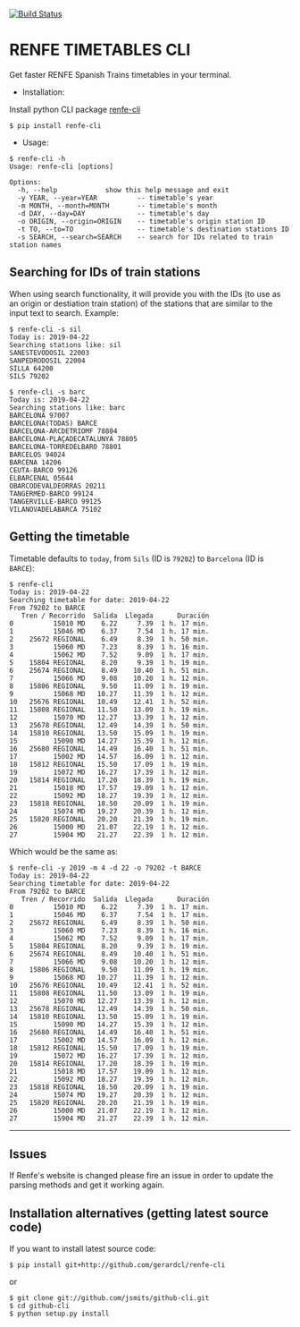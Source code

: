 [![Build Status](https://travis-ci.org/gerardcl/renfe-cli.svg?branch=master)](https://travis-ci.org/gerardcl/renfe-cli)

RENFE TIMETABLES CLI 
====================

Get faster RENFE Spanish Trains timetables in your terminal.

- Installation:

Install python CLI package [renfe-cli](https://pypi.org/project/renfe-cli/)

```
$ pip install renfe-cli
```

- Usage:

```
$ renfe-cli -h
Usage: renfe-cli [options]

Options:
  -h, --help            show this help message and exit
  -y YEAR, --year=YEAR          -- timetable's year
  -m MONTH, --month=MONTH       -- timetable's month
  -d DAY, --day=DAY             -- timetable's day
  -o ORIGIN, --origin=ORIGIN    -- timetable's origin station ID
  -t TO, --to=TO                -- timetable's destination stations ID
  -s SEARCH, --search=SEARCH    -- search for IDs related to train station names
```

**Searching for IDs of train stations**
----

 When using search functionality, it will provide you with the IDs (to use as an origin or destiation train station) of the stations that are similar to the input text to search. Example:

```
$ renfe-cli -s sil
Today is: 2019-04-22
Searching stations like: sil
SANESTEVODOSIL 22003
SANPEDRODOSIL 22004
SILLA 64200
SILS 79202

$ renfe-cli -s barc
Today is: 2019-04-22
Searching stations like: barc
BARCELONA 97007
BARCELONA(TODAS) BARCE
BARCELONA-ARCDETRIOMF 78804
BARCELONA-PLAÇADECATALUNYA 78805
BARCELONA-TORREDELBARO 78801
BARCELOS 94024
BARCENA 14206
CEUTA-BARCO 99126
ELBARCENAL 05644
OBARCODEVALDEORRAS 20211
TANGERMED-BARCO 99124
TANGERVILLE-BARCO 99125
VILANOVADELABARCA 75102
```

**Getting the timetable**
----
Timetable defaults to `today`, from `Sils` (ID is `79202`) to `Barcelona` (ID is `BARCE`):

```
$ renfe-cli
Today is: 2019-04-22
Searching timetable for date: 2019-04-22
From 79202 to BARCE
   Tren / Recorrido  Salida  Llegada      Duración
0          15010 MD    6.22     7.39  1 h. 17 min.
1          15046 MD    6.37     7.54  1 h. 17 min.
2    25672 REGIONAL    6.49     8.39  1 h. 50 min.
3          15060 MD    7.23     8.39  1 h. 16 min.
4          15062 MD    7.52     9.09  1 h. 17 min.
5    15804 REGIONAL    8.20     9.39  1 h. 19 min.
6    25674 REGIONAL    8.49    10.40  1 h. 51 min.
7          15066 MD    9.08    10.20  1 h. 12 min.
8    15806 REGIONAL    9.50    11.09  1 h. 19 min.
9          15068 MD   10.27    11.39  1 h. 12 min.
10   25676 REGIONAL   10.49    12.41  1 h. 52 min.
11   15808 REGIONAL   11.50    13.09  1 h. 19 min.
12         15070 MD   12.27    13.39  1 h. 12 min.
13   25678 REGIONAL   12.49    14.39  1 h. 50 min.
14   15810 REGIONAL   13.50    15.09  1 h. 19 min.
15         15090 MD   14.27    15.39  1 h. 12 min.
16   25680 REGIONAL   14.49    16.40  1 h. 51 min.
17         15002 MD   14.57    16.09  1 h. 12 min.
18   15812 REGIONAL   15.50    17.09  1 h. 19 min.
19         15072 MD   16.27    17.39  1 h. 12 min.
20   15814 REGIONAL   17.20    18.39  1 h. 19 min.
21         15018 MD   17.57    19.09  1 h. 12 min.
22         15092 MD   18.27    19.39  1 h. 12 min.
23   15818 REGIONAL   18.50    20.09  1 h. 19 min.
24         15074 MD   19.27    20.39  1 h. 12 min.
25   15820 REGIONAL   20.20    21.39  1 h. 19 min.
26         15000 MD   21.07    22.19  1 h. 12 min.
27         15904 MD   21.27    22.39  1 h. 12 min.
```

Which would be the same as:

```
$ renfe-cli -y 2019 -m 4 -d 22 -o 79202 -t BARCE
Today is: 2019-04-22
Searching timetable for date: 2019-04-22
From 79202 to BARCE
   Tren / Recorrido  Salida  Llegada      Duración
0          15010 MD    6.22     7.39  1 h. 17 min.
1          15046 MD    6.37     7.54  1 h. 17 min.
2    25672 REGIONAL    6.49     8.39  1 h. 50 min.
3          15060 MD    7.23     8.39  1 h. 16 min.
4          15062 MD    7.52     9.09  1 h. 17 min.
5    15804 REGIONAL    8.20     9.39  1 h. 19 min.
6    25674 REGIONAL    8.49    10.40  1 h. 51 min.
7          15066 MD    9.08    10.20  1 h. 12 min.
8    15806 REGIONAL    9.50    11.09  1 h. 19 min.
9          15068 MD   10.27    11.39  1 h. 12 min.
10   25676 REGIONAL   10.49    12.41  1 h. 52 min.
11   15808 REGIONAL   11.50    13.09  1 h. 19 min.
12         15070 MD   12.27    13.39  1 h. 12 min.
13   25678 REGIONAL   12.49    14.39  1 h. 50 min.
14   15810 REGIONAL   13.50    15.09  1 h. 19 min.
15         15090 MD   14.27    15.39  1 h. 12 min.
16   25680 REGIONAL   14.49    16.40  1 h. 51 min.
17         15002 MD   14.57    16.09  1 h. 12 min.
18   15812 REGIONAL   15.50    17.09  1 h. 19 min.
19         15072 MD   16.27    17.39  1 h. 12 min.
20   15814 REGIONAL   17.20    18.39  1 h. 19 min.
21         15018 MD   17.57    19.09  1 h. 12 min.
22         15092 MD   18.27    19.39  1 h. 12 min.
23   15818 REGIONAL   18.50    20.09  1 h. 19 min.
24         15074 MD   19.27    20.39  1 h. 12 min.
25   15820 REGIONAL   20.20    21.39  1 h. 19 min.
26         15000 MD   21.07    22.19  1 h. 12 min.
27         15904 MD   21.27    22.39  1 h. 12 min.
```


---

Issues
----
If Renfe's website is changed please fire an issue in order to update the parsing methods and get it working again.


Installation alternatives (getting latest source code)
----
If you want to install latest source code:
```
$ pip install git+http://github.com/gerardcl/renfe-cli
```
or
```
$ git clone git://github.com/jsmits/github-cli.git
$ cd github-cli
$ python setup.py install
```
